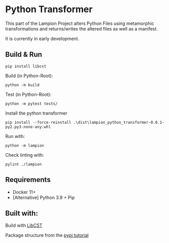 # Python Transformer

This part of the Lampion Project alters Python Files using metamorphic transformations 
and returns/writes the altered files as well as a manifest.

It is currently in early development.


## Build & Run
```
pip install libcst
```

Build (in Python-Root): 

```
python -m build
```

Test (in Python-Root):

```
python -m pytest tests/
```

Install the python transformer

``` 
pip install --force-reinstall .\dist\lampion_python_transformer-0.0.1-py2.py3-none-any.whl
```

Run with: 
``` 
python -m lampion
```

Check linting with:
``` 
pylint ./lampion
```

## Requirements

- Docker 11+
- [Alternative] Python 3.9 + Pip

## Built with:

Build with [LibCST](https://github.com/Instagram/LibCST)

Package structure from the [pypi tutorial](https://packaging.python.org/tutorials/packaging-projects/)
